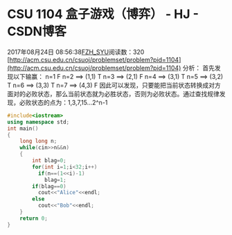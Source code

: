 # CSU  1104 盒子游戏（博弈） - HJ - CSDN博客
2017年08月24日 08:56:38[FZH_SYU](https://me.csdn.net/feizaoSYUACM)阅读数：320
[http://acm.csu.edu.cn/csuoj/problemset/problem?pid=1104](http://acm.csu.edu.cn/csuoj/problemset/problem?pid=1104)
分析： 
首先发现以下输赢： 
n=1                          F 
n=2     ==>  (1,1)     T 
n=3     ==>  (2,1)     F 
n=4    ==>   (3,1)     T 
n=5    ==>   (3,2)     T 
n=6    ==>  (3,3)      T 
n=7    ==>  (4,3)      F
因此可以发现，只要能把当前状态转换成对方面对的必败状态，那么当前状态就为必胜状态，否则为必败状态。通过查找规律发现，必败状态的点为：1,3,7,15…2^n-1
```cpp
#include<iostream>
using namespace std;
int main()
{
    long long n;
    while(cin>>n&&n)
    {
        int blag=0;
        for(int i=1;i<32;i++)
          if(n==(1<<i)-1)
            blag=1;
        if(blag==0)
          cout<<"Alice"<<endl;
        else
          cout<<"Bob"<<endl;
    }
    return 0;
}
```
